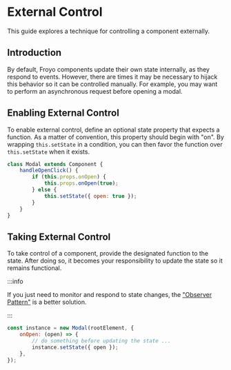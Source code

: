 # External Control

This guide explores a technique for controlling a component externally.

## Introduction

By default, Froyo components update their own state internally, as they respond to events. However, there are times it may be necessary to hijack this behavior so it can be controlled manually. For example, you may want to perform an asynchronous request before opening a modal.

## Enabling External Control

To enable external control, define an optional state property that expects a function. As a matter of convention, this property should begin with "on". By wrapping `this.setState` in a condition, you can then favor the function over `this.setState` when it exists.

```js
class Modal extends Component {
    handleOpenClick() {
        if (this.props.onOpen) {
            this.props.onOpen(true);
        } else {
            this.setState({ open: true });
        }
    }
}
```

## Taking External Control

To take control of a component, provide the designated function to the state. After doing so, it becomes your responsibility to update the state so it remains functional.

:::info

If you just need to monitor and respond to state changes, the ["Observer Pattern"](./observer-pattern.md) is a better solution.

:::

```js
const instance = new Modal(rootElement, {
    onOpen: (open) => {
        // do something before updating the state ...
        instance.setState({ open });
    },
});
```
